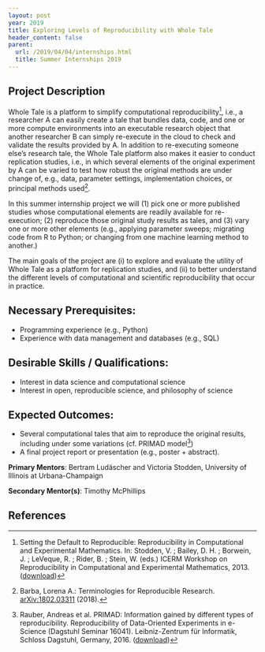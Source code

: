 ```yaml
---
layout: post
year: 2019
title: Exploring Levels of Reproducibility with Whole Tale
header_content: false
parent:
  url: /2019/04/04/internships.html
  title: Summer Internships 2019
---
```


## Project Description

Whole Tale is a platform to simplify computational reproducibility[^SBBL13],
i.e., a researcher A can easily create a tale that bundles data, code, and one
or more compute environments into an executable research object that another
researcher B can simply re-execute in the cloud to check and validate the
results provided by A. In addition to re-executing someone else’s research tale,
the Whole Tale platform also makes it easier to conduct replication studies,
i.e., in which several elements of the original experiment by A can be varied to
test how robust the original methods are under change of, e.g., data, parameter
settings, implementation choices, or principal methods used[^Barb18].  

In this summer internship project we will (1) pick one or more published studies 
whose computational elements are readily available for re-execution; (2) reproduce
those original study results as tales, and (3) vary one or more other elements
(e.g., applying parameter sweeps; migrating code from R to Python; or changing
from one machine learning method to another.)   

The main goals of the project are (i) to explore and evaluate the utility of
Whole Tale as a platform for replication studies, and (ii) to better understand
the different levels of computational and scientific reproducibility that occur
in practice.


## Necessary Prerequisites:
 * Programming experience (e.g., Python)
 * Experience with data management and databases (e.g., SQL)


## Desirable Skills / Qualifications:
 * Interest in data science and computational science
 * Interest in open, reproducible science, and philosophy of science

## Expected Outcomes:
 * Several computational tales that aim to reproduce the original results, including under some variations (cf. PRIMAD model[^RBDF16])
 * A final project report or presentation (e.g., poster + abstract).  


**Primary Mentors**: Bertram Ludäscher and Victoria Stodden, University of Illinois at Urbana-Champaign

**Secondary Mentor(s)**: Timothy McPhillips


## References

[^SBBL13]: Setting the Default to Reproducible: Reproducibility in Computational and Experimental Mathematics. In: Stodden, V. ; Bailey, D. H. ; Borwein, J. ; LeVeque, R. ; Rider, B. ; Stein, W. (eds.) ICERM Workshop on Reproducibility in Computational and Experimental Mathematics, 2013. ([download](http://stodden.net/icerm_report.pdf))

[^Barb18]: Barba, Lorena A.: Terminologies for Reproducible Research. [arXiv:1802.03311](https://arxiv.org/abs/1802.03311) (2018). 

[^RBDF16]: Rauber, Andreas et al. PRIMAD: Information gained by different types of reproducibility. Reproducibility of Data-Oriented Experiments in e-Science (Dagstuhl Seminar 16041). Leibniz-Zentrum für Informatik, Schloss Dagstuhl, Germany, 2016. ([download](http://drops.dagstuhl.de/opus/volltexte/2016/5817/pdf/dagrep_v006_i001_p108_s16041.pdf))
